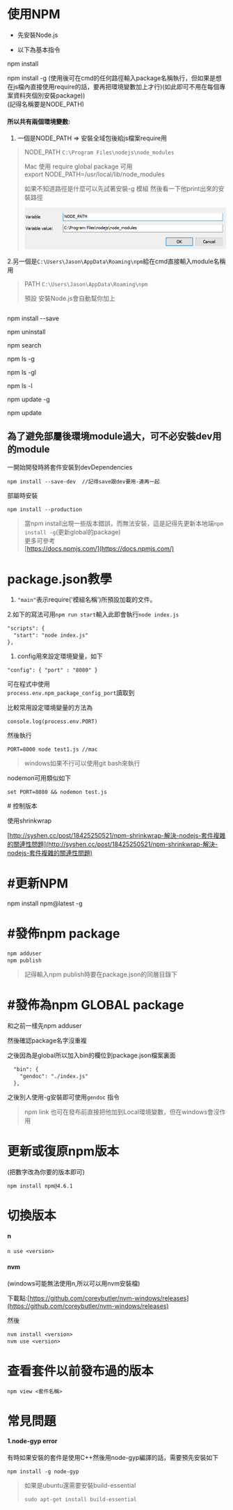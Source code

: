 # 使用NPM

* 先安裝Node.js

* 以下為基本指令

npm install

npm install  -g \(使用後可在cmd的任何路徑輸入package名稱執行，但如果是想在js檔內直接使用require的話，要再把環境變數加上才行\)\(如此即可不用在每個專案資料夾個別安裝package\)\)  
\(記得名稱要是NODE\_PATH\)

#### 所以共有兩個環境變數:

1. 一個是NODE\_PATH =&gt; 安裝全域包後給js檔案require用

> NODE\_PATH    `C:\Program Files\nodejs\node_modules`
>
> Mac 使用 require global package 可用  
> export NODE\_PATH=/usr/local/lib/node\_modules
>
> 如果不知道路徑是什麼可以先試著安裝-g 模組 然後看一下他print出來的安裝路徑
>
> ![](/assets/a.png)

2.另一個是`C:\Users\Jason\AppData\Roaming\npm`給在cmd直接輸入module名稱用

> PATH  `C:\Users\Jason\AppData\Roaming\npm`
>
> 預設  安裝Node.js會自動幫你加上

```

```

npm install  --save

npm uninstall

npm search

npm ls -g

npm ls -gl

npm ls -l

npm update -g

npm update

## 為了避免部屬後環境module過大，可不必安裝dev用的module

一開始開發時將套件安裝到devDependencies

```
npm install --save-dev  //記得save跟dev要用-連再一起
```

部屬時安裝

```
npm install --production
```

> 當npm install出現一些版本錯誤，而無法安裝，這是記得先更新本地端`npm install -g`\(更新global的package\)  
> 更多可參考  
> [https://docs.npmjs.com/](https://docs.npmjs.com/)

# package.json教學

1. `"main"`表示require\('模組名稱'\)所預設加載的文件。

2.如下的寫法可用`npm run start`輸入此即會執行`node index.js`

```
"scripts": {
  "start": "node index.js"
},
```

1. config用來設定環境變量，如下

```
"config": { "port" : "8080" }
```

可在程式中使用  
`process.env.npm_package_config_port`讀取到

比較常用設定環境變量的方法為

```
console.log(process.env.PORT)
```

然後執行

```
PORT=8000 node test1.js //mac
```

> windows如果不行可以使用git bash來執行

nodemon可用類似如下

```
set PORT=8080 && nodemon test.js
```

\# 控制版本

使用shrinkwrap

[http://syshen.cc/post/18425250521/npm-shrinkwrap-解決-nodejs-套件複雜的關連性問題](http://syshen.cc/post/18425250521/npm-shrinkwrap-解決-nodejs-套件複雜的關連性問題)

# \#更新NPM

npm install npm@latest -g

# \#發佈npm package

```
npm adduser
npm publish
```

> 記得輸入npm publish時要在package.json的同層目錄下

# \#發佈為npm GLOBAL package

和之前一樣先npm adduser

然後確認package名字沒重複

之後因為是global所以加入bin的欄位到package.json檔案裏面

```
  "bin": {
    "gendoc": "./index.js"
  },
```

之後別人使用-g安裝即可使用`gendoc` 指令

> npm link 也可在發布前直接把他加到Local環境變數，但在windows會沒作用

# 更新或復原npm版本

\(把數字改為你要的版本即可\)

```
npm install npm@4.6.1
```

# 切換版本

#### n

```
n use <version>
```

#### nvm

\(windows可能無法使用n,所以可以用nvm安裝檔\)

下載點:[https://github.com/coreybutler/nvm-windows/releases](https://github.com/coreybutler/nvm-windows/releases)

然後

```
nvm install <version>
nvm use <version>
```

# 查看套件以前發布過的版本

```
npm view <套件名稱>
```

# 常見問題

#### 1.node-gyp error

有時如果安裝的套件是使用C++然後用node-gyp編譯的話，需要預先安裝如下

```
npm install -g node-gyp
```

> 如果是ubuntu還需要安裝build-essential
>
> ```
> sudo apt-get install build-essential
> ```




